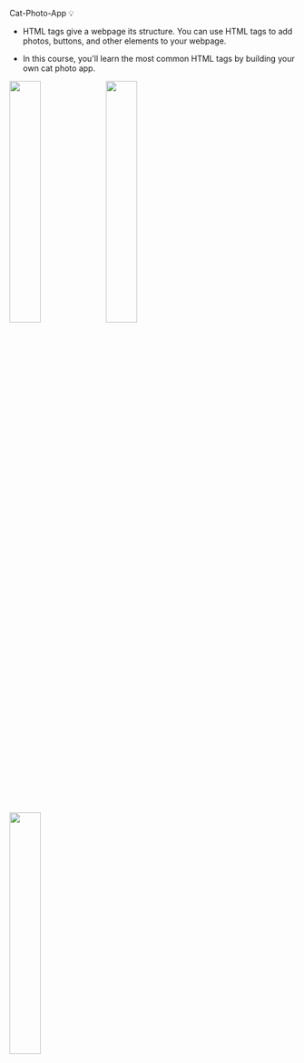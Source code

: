 Cat-Photo-App 💡

- HTML tags give a webpage its structure. You can use HTML tags to add photos, buttons, and other elements to your webpage.

- In this course, you'll learn the most common HTML tags by building your own cat photo app.

<img src="https://github.com/Hager-elhwarii/Responsive-Web-Design-FreeCodeCamp/assets/80959882/3d8cbe34-3fad-4f15-ae25-553855799764" width="33%" />
<img src="https://github.com/Hager-elhwarii/Responsive-Web-Design-FreeCodeCamp/assets/80959882/995929c9-4522-42a0-ac0b-2952fe3d18a3" width="33%" />
<img src="https://github.com/Hager-elhwarii/Responsive-Web-Design-FreeCodeCamp/assets/80959882/d50e2032-89ee-4ace-b510-c058856b5066" width="33%"/>
